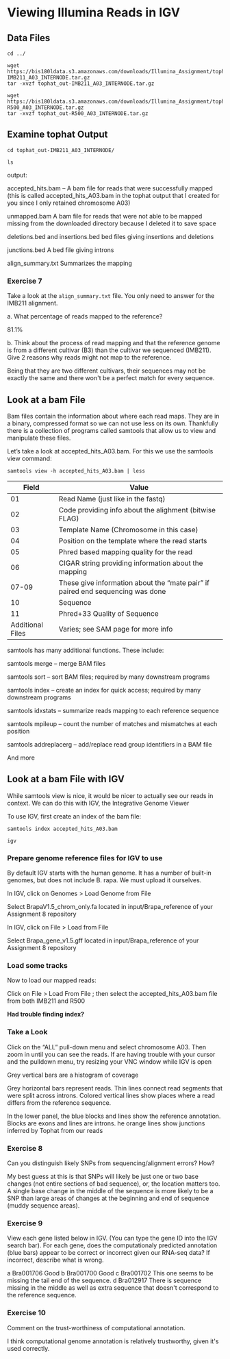 # Viewing Illumina Reads in IGV #

## Data Files ##

```
cd ../

wget https://bis180ldata.s3.amazonaws.com/downloads/Illumina_Assignment/tophat_out-IMB211_A03_INTERNODE.tar.gz
tar -xvzf tophat_out-IMB211_A03_INTERNODE.tar.gz

wget https://bis180ldata.s3.amazonaws.com/downloads/Illumina_Assignment/tophat_out-R500_A03_INTERNODE.tar.gz
tar -xvzf tophat_out-R500_A03_INTERNODE.tar.gz
```
## Examine tophat Output ##

```
cd tophat_out-IMB211_A03_INTERNODE/ 

ls
```
output:

  accepted_hits.bam – A bam file for reads that were successfully mapped (this is called accepted_hits_A03.bam in the tophat output that I created for you since I only retained chromosome A03)
    
  unmapped.bam A bam file for reads that were not able to be mapped missing from the downloaded directory because I deleted it to save space
    
  deletions.bed and insertions.bed bed files giving insertions and deletions
    
  junctions.bed A bed file giving introns
    
  align_summary.txt Summarizes the mapping
  
### Exercise 7 ###

Take a look at the `align_summary.txt` file.
You only need to answer for the IMB211 alignment.

a. What percentage of reads mapped to the reference?

81.1%

b. Think about the process of read mapping and that the reference genome is from a different cultivar (B3) than the cultivar we sequenced (IMB211). Give 2 reasons why reads might not map to the reference.

Being that they are two different cultivars, their sequences may not be exactly the same and there won't be a perfect match for every sequence.

## Look at a bam File ##

Bam files contain the information about where each read maps. They are in a binary, compressed format so we can not use less on its own. Thankfully there is a collection of programs called samtools that allow us to view and manipulate these files.

Let’s take a look at accepted_hits_A03.bam. For this we use the samtools view command:

```
samtools view -h accepted_hits_A03.bam | less
```
|Field | Value |
|------|---------|
|01|Read Name (just like in the fastq)|
|02|Code providing info about the alighment (bitwise FLAG)|
|03|Template Name (Chromosome in this case)|
|04|Position on the template where the read starts|
|05|Phred based mapping quality for the read|
|06|CIGAR string providing information about the mapping|
|07-09|These give information about the “mate pair” if paired end sequencing was done|
|10|Sequence|
|11|Phred+33 Quality of Sequence|
|Additional Files|Varies; see SAM page for more info|

samtools has many additional functions. These include:

samtools merge – merge BAM files

samtools sort – sort BAM files; required by many downstream programs

samtools index – create an index for quick access; required by many downstream programs

samtools idxstats – summarize reads mapping to each reference sequence

samtools mpileup – count the number of matches and mismatches at each position

samtools addreplacerg – add/replace read group identifiers in a BAM file

And more

## Look at a bam File with IGV ##

While samtools view is nice, it would be nicer to actually see our reads in context. We can do this with IGV, the Integrative Genome Viewer

To use IGV, first create an index of the bam file:

```
samtools index accepted_hits_A03.bam 

igv
```
### Prepare genome reference files for IGV to use ###

By default IGV starts with the human genome. It has a number of built-in genomes, but does not include B. rapa. We must upload it ourselves.

In IGV, click on Genomes > Load Genome from File

Select BrapaV1.5_chrom_only.fa located in input/Brapa_reference of your Assignment 8 repository

In IGV, click on File > Load from File

Select Brapa_gene_v1.5.gff located in input/Brapa_reference of your Assignment 8 repository

### Load some tracks ###

Now to load our mapped reads:

Click on File > Load From File ; then select the accepted_hits_A03.bam file from both IMB211 and R500

**Had trouble finding index?**

### Take a Look ###

Click on the “ALL” pull-down menu and select chromosome A03. Then zoom in until you can see the reads. If are having trouble with your cursor and the pulldown menu, try resizing your VNC window while IGV is open

  Grey vertical bars are a histogram of coverage
  
  Grey horizontal bars represent reads.
        Thin lines connect read segments that were split across introns.
        Colored vertical lines show places where a read differs from the reference sequence.
        
  In the lower panel, the blue blocks and lines show the reference annotation.
   Blocks are exons and lines are introns.
  he orange lines show junctions inferred by Tophat from our reads

### Exercise 8 ###

Can you distinguish likely SNPs from sequencing/alignment errors? How?

My best guess at this is that SNPs will likely be just one or two base changes (not entire sections of bad sequence), or, the location matters too. A single base change in the middle of the sequence is more likely to be a SNP than large areas of changes at the beginning and end of sequence (muddy sequence areas).

### Exercise 9 ###

View each gene listed below in IGV. (You can type the gene ID into the IGV search bar). For each gene, does the computationaly predicted annotation (blue bars) appear to be correct or incorrect given our RNA-seq data? If incorrect, describe what is wrong.

a Bra001706 Good
b Bra001700 Good
c Bra001702 This one seems to be missing the tail end of the sequence.
d Bra012917 There is sequence missing in the middle as well as extra sequence that doesn't correspond to the reference sequence.

### Exercise 10 ###

Comment on the trust-worthiness of computational annotation.

I think computational genome annotation is relatively trustworthy, given it's used correctly.


